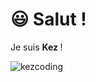 <h1><span class="emoji">😃 </span><strong>Salut !&nbsp;</strong></h1>
<p>Je suis <strong>Kez&nbsp;</strong>!</p>

![kezcoding](https://github-readme-stats.vercel.app/api?username=kezcoding)
